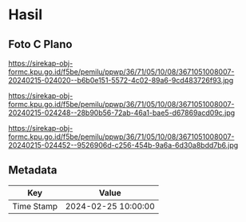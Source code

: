 # Hasil

## Foto C Plano

https://sirekap-obj-formc.kpu.go.id/f5be/pemilu/ppwp/36/71/05/10/08/3671051008007-20240215-024020--b6b0e151-5572-4c02-89a6-9cd483726f93.jpg

https://sirekap-obj-formc.kpu.go.id/f5be/pemilu/ppwp/36/71/05/10/08/3671051008007-20240215-024248--28b90b56-72ab-46a1-bae5-d67869acd09c.jpg

https://sirekap-obj-formc.kpu.go.id/f5be/pemilu/ppwp/36/71/05/10/08/3671051008007-20240215-024452--9526906d-c256-454b-9a6a-6d30a8bdd7b6.jpg


## Metadata

| Key        | Value               |
| ---------- | ------------------- |
| Time Stamp | 2024-02-25 10:00:00 |



